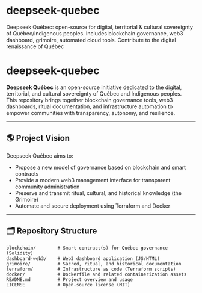# deepseek-quebec
Deepseek Québec: open-source for digital, territorial &amp; cultural sovereignty of Québec/Indigenous peoples. Includes blockchain governance, web3 dashboard, grimoire, automated cloud tools. Contribute to the digital renaissance of Québec
# deepseek-quebec

**Deepseek Québec** is an open-source initiative dedicated to the digital, territorial, and cultural sovereignty of Québec and Indigenous peoples.  
This repository brings together blockchain governance tools, web3 dashboards, ritual documentation, and infrastructure automation to empower communities with transparency, autonomy, and resilience.

---

## 🌎 Project Vision

Deepseek Québec aims to:

- Propose a new model of governance based on blockchain and smart contracts
- Provide a modern web3 management interface for transparent community administration
- Preserve and transmit ritual, cultural, and historical knowledge (the Grimoire)
- Automate and secure deployment using Terraform and Docker

---

## 🗂️ Repository Structure

```text
blockchain/        # Smart contract(s) for Québec governance (Solidity)
dashboard-web3/    # Web3 dashboard application (JS/HTML)
grimoire/          # Sacred, ritual, and historical documentation
terraform/         # Infrastructure as code (Terraform scripts)
docker/            # Dockerfile and related containerization assets
README.md          # Project overview and usage
LICENSE            # Open-source license (MIT)
